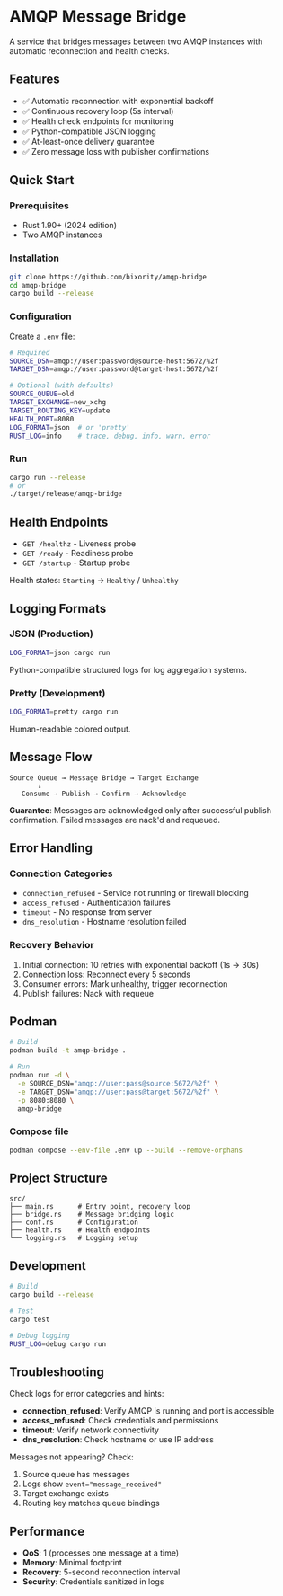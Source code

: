 # AMQP Message Bridge

A service that bridges messages between two AMQP instances with automatic reconnection and health checks.

## Features

- ✅ Automatic reconnection with exponential backoff
- ✅ Continuous recovery loop (5s interval)
- ✅ Health check endpoints for monitoring
- ✅ Python-compatible JSON logging
- ✅ At-least-once delivery guarantee
- ✅ Zero message loss with publisher confirmations

## Quick Start

### Prerequisites

- Rust 1.90+ (2024 edition)
- Two AMQP instances

### Installation

```bash
git clone https://github.com/bixority/amqp-bridge
cd amqp-bridge
cargo build --release
```

### Configuration

Create a `.env` file:

```bash
# Required
SOURCE_DSN=amqp://user:password@source-host:5672/%2f
TARGET_DSN=amqp://user:password@target-host:5672/%2f

# Optional (with defaults)
SOURCE_QUEUE=old
TARGET_EXCHANGE=new_xchg
TARGET_ROUTING_KEY=update
HEALTH_PORT=8080
LOG_FORMAT=json  # or 'pretty'
RUST_LOG=info    # trace, debug, info, warn, error
```

### Run

```bash
cargo run --release
# or
./target/release/amqp-bridge
```

## Health Endpoints

- `GET /healthz` - Liveness probe
- `GET /ready` - Readiness probe
- `GET /startup` - Startup probe

Health states: `Starting` → `Healthy` / `Unhealthy`

## Logging Formats

### JSON (Production)
```bash
LOG_FORMAT=json cargo run
```
Python-compatible structured logs for log aggregation systems.

### Pretty (Development)
```bash
LOG_FORMAT=pretty cargo run
```
Human-readable colored output.

## Message Flow

```
Source Queue → Message Bridge → Target Exchange
       ↓
   Consume → Publish → Confirm → Acknowledge
```

**Guarantee**: Messages are acknowledged only after successful publish confirmation. Failed messages are nack'd and requeued.

## Error Handling

### Connection Categories
- `connection_refused` - Service not running or firewall blocking
- `access_refused` - Authentication failures
- `timeout` - No response from server
- `dns_resolution` - Hostname resolution failed

### Recovery Behavior
1. Initial connection: 10 retries with exponential backoff (1s → 30s)
2. Connection loss: Reconnect every 5 seconds
3. Consumer errors: Mark unhealthy, trigger reconnection
4. Publish failures: Nack with requeue

## Podman

```bash
# Build
podman build -t amqp-bridge .

# Run
podman run -d \
  -e SOURCE_DSN="amqp://user:pass@source:5672/%2f" \
  -e TARGET_DSN="amqp://user:pass@target:5672/%2f" \
  -p 8080:8080 \
  amqp-bridge
```

### Compose file

```bash
podman compose --env-file .env up --build --remove-orphans
```

## Project Structure

```
src/
├── main.rs      # Entry point, recovery loop
├── bridge.rs    # Message bridging logic
├── conf.rs      # Configuration
├── health.rs    # Health endpoints
└── logging.rs   # Logging setup
```

## Development

```bash
# Build
cargo build --release

# Test
cargo test

# Debug logging
RUST_LOG=debug cargo run
```

## Troubleshooting

Check logs for error categories and hints:
- **connection_refused**: Verify AMQP is running and port is accessible
- **access_refused**: Check credentials and permissions
- **timeout**: Verify network connectivity
- **dns_resolution**: Check hostname or use IP address

Messages not appearing? Check:
1. Source queue has messages
2. Logs show `event="message_received"`
3. Target exchange exists
4. Routing key matches queue bindings

## Performance

- **QoS**: 1 (processes one message at a time)
- **Memory**: Minimal footprint
- **Recovery**: 5-second reconnection interval
- **Security**: Credentials sanitized in logs